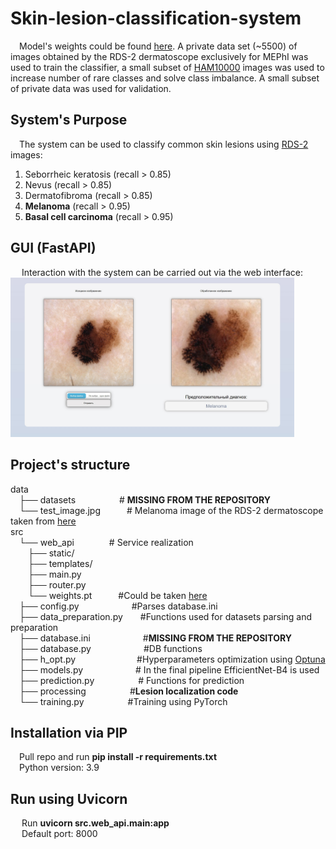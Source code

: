 # Skin-lesion-classification-system

&emsp;Model's weights could be found [here](https://drive.google.com/file/d/1IYW-JIUpaeHSFyKAyB-oVjBFxCEurwUW/view?usp=sharing). A private data set (~5500) of images obtained by the RDS-2 dermatoscope exclusively for MEPhI was used to train the classifier, a small subset of [HAM10000](https://www.kaggle.com/datasets/kmader/skin-cancer-mnist-ham10000) images was used to increase number of rare classes and solve class imbalance. A small subset of private data was used for validation.<br>
## System's Purpose
&emsp;The system can be used to classify common skin lesions using [RDS-2](https://biophotonica.ru) images:<br>
1. Seborrheic keratosis (recall > 0.85)
2. Nevus (recall > 0.85)
3. Dermatofibroma (recall > 0.85)
4. **Melanoma** (recall > 0.95)
5. **Basal cell carcinoma** (recall > 0.95)

## GUI (FastAPI)
&emsp; Interaction with the system can be carried out via the web interface:<br>
<img src="data\front.jpg" alt="Demonstration" width="90%"><br>

## Project's structure
data<br />
&emsp;├── datasets&emsp;&emsp;&emsp;&emsp;&emsp;# **MISSING FROM THE REPOSITORY**<br/>
&emsp;└── test_image.jpg&emsp;&emsp;&emsp;# Melanoma image of the RDS-2 dermatoscope taken from [here](https://biophotonica.ru/?q=rss.xml)<br/>
src<br />
&emsp;└── web_api&emsp;&emsp;&emsp;&emsp;# Service realization<br />
&emsp;&emsp;├── static/<br />
&emsp;&emsp;├── templates/<br />
&emsp;&emsp;├── main.py<br />
&emsp;&emsp;├── router.py<br />
&emsp;&emsp;└── weights.pt&emsp;&emsp;&emsp;#Could be taken [here](https://drive.google.com/file/d/1IYW-JIUpaeHSFyKAyB-oVjBFxCEurwUW/view?usp=sharing)<br />
&emsp;├── config.py&emsp;&emsp;&emsp;&emsp;&emsp;&emsp;#Parses database.ini<br/>
&emsp;├── data_preparation.py&emsp;&emsp;#Functions used for datasets parsing and preparation<br/>
&emsp;├── database.ini&emsp;&emsp;&emsp;&emsp;&emsp;&emsp;#**MISSING FROM THE REPOSITORY**<br/>
&emsp;├── database.py&emsp;&emsp;&emsp;&emsp;&emsp;&emsp;#DB functions<br/>
&emsp;├── h_opt.py&emsp;&emsp;&emsp;&emsp;&emsp;&emsp;&emsp;#Hyperparameters optimization using [Optuna](https://optuna.org)<br/>
&emsp;├── models.py&emsp;&emsp;&emsp;&emsp;&emsp;&emsp;# In the final pipeline EfficientNet-B4 is used <br />
&emsp;├── prediction.py&emsp;&emsp;&emsp;&emsp;&emsp;# Functions for prediction<br />
&emsp;├── processing&emsp;&emsp;&emsp;&emsp;&emsp;#**Lesion localization code**<br />
&emsp;└── training.py&emsp;&emsp;&emsp;&emsp;&emsp;#Training using PyTorch

## Installation via PIP
&emsp;Pull repo and run **pip install -r requirements.txt**<br>
&emsp;Python version: 3.9

## Run using Uvicorn
&emsp; Run **uvicorn src.web_api.main:app**<br>
&emsp; Default port: 8000<br>
